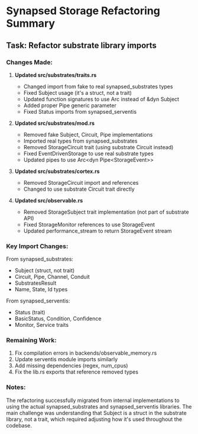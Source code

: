 # Synapsed Storage Refactoring Summary

## Task: Refactor substrate library imports

### Changes Made:

1. **Updated src/substrates/traits.rs**
   - Changed import from fake to real synapsed_substrates types
   - Fixed Subject usage (it's a struct, not a trait)
   - Updated function signatures to use Arc<Subject> instead of &dyn Subject
   - Added proper Pipe<E> generic parameter
   - Fixed Status imports from synapsed_serventis

2. **Updated src/substrates/mod.rs**
   - Removed fake Subject, Circuit, Pipe implementations
   - Imported real types from synapsed_substrates
   - Removed StorageCircuit trait (using substrate Circuit instead)
   - Fixed EventDrivenStorage to use real substrate types
   - Updated pipes to use Arc<dyn Pipe<StorageEvent<Bytes>>>

3. **Updated src/substrates/cortex.rs**
   - Removed StorageCircuit import and references
   - Changed to use substrate Circuit trait directly

4. **Updated src/observable.rs**
   - Removed StorageSubject trait implementation (not part of substrate API)
   - Fixed StorageMonitor references to use StorageEvent<Bytes>
   - Updated performance_stream to return StorageEvent stream

### Key Import Changes:

From synapsed_substrates:
- Subject (struct, not trait)
- Circuit, Pipe, Channel, Conduit
- SubstratesResult
- Name, State, Id types

From synapsed_serventis:
- Status (trait)
- BasicStatus, Condition, Confidence
- Monitor, Service traits

### Remaining Work:

1. Fix compilation errors in backends/observable_memory.rs
2. Update serventis module imports similarly
3. Add missing dependencies (regex, num_cpus)
4. Fix the lib.rs exports that reference removed types

### Notes:

The refactoring successfully migrated from internal implementations to using the actual synapsed_substrates and synapsed_serventis libraries. The main challenge was understanding that Subject is a struct in the substrate library, not a trait, which required adjusting how it's used throughout the codebase.